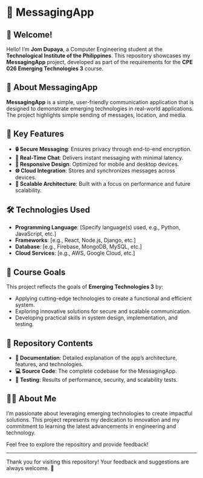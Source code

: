 # 📱 MessagingApp

## 👋 Welcome!  
Hello! I’m **Jom Dupaya**, a Computer Engineering student at the **Technological Institute of the Philippines**. This repository showcases my **MessagingApp** project, developed as part of the requirements for the **CPE 026 Emerging Technologies 3** course.  

## 📖 About MessagingApp  
**MessagingApp** is a simple, user-friendly communication application that is designed to demonstrate emerging technologies in real-world applications. The project highlights simple sending of messages, location, and media.

## 🌟 Key Features  
- **🔒 Secure Messaging**: Ensures privacy through end-to-end encryption.  
- **💬 Real-Time Chat**: Delivers instant messaging with minimal latency.  
- **📲 Responsive Design**: Optimized for mobile and desktop devices.  
- **🌐 Cloud Integration**: Stores and synchronizes messages across devices.  
- **🚀 Scalable Architecture**: Built with a focus on performance and future scalability.  

## 🛠️ Technologies Used  
- **Programming Language**: [Specify language(s) used, e.g., Python, JavaScript, etc.]  
- **Frameworks**: [e.g., React, Node.js, Django, etc.]  
- **Database**: [e.g., Firebase, MongoDB, MySQL, etc.]  
- **Cloud Services**: [e.g., AWS, Google Cloud, etc.]  

## 🎯 Course Goals  
This project reflects the goals of **Emerging Technologies 3** by:  
- Applying cutting-edge technologies to create a functional and efficient system.  
- Exploring innovative solutions for secure and scalable communication.  
- Developing practical skills in system design, implementation, and testing.  

## 📂 Repository Contents  
- **📄 Documentation**: Detailed explanation of the app’s architecture, features, and technologies.  
- **💻 Source Code**: The complete codebase for the MessagingApp.  
- **🔬 Testing**: Results of performance, security, and scalability tests.  

## 👨‍💻 About Me  
I’m passionate about leveraging emerging technologies to create impactful solutions. This project represents my dedication to innovation and my commitment to learning the latest advancements in engineering and technology.  

Feel free to explore the repository and provide feedback!  

---  

Thank you for visiting this repository! Your feedback and suggestions are always welcome. 🚀  
